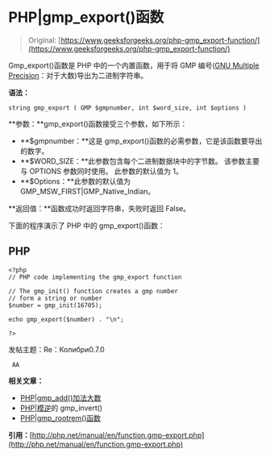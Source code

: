 # PHP|gmp_export()函数

> Original: [https://www.geeksforgeeks.org/php-gmp_export-function/](https://www.geeksforgeeks.org/php-gmp_export-function/)

Gmp_export()函数是 PHP 中的一个内置函数，用于将 GMP 编号([GNU Multiple Precision](https://en.wikipedia.org/wiki/GNU_Multiple_Precision_Arithmetic_Library)：对于大数)导出为二进制字符串。

**语法：**

```
string gmp_export ( GMP $gmpnumber, int $word_size, int $options )

```

**参数：**gmp_export()函数接受三个参数，如下所示：

*   **$gmpnumber：**这是 gmp_export()函数的必需参数，它是该函数要导出的数字。
*   **$WORD_SIZE：**此参数包含每个二进制数据块中的字节数。 该参数主要与 OPTIONS 参数同时使用。 此参数的默认值为 1。
*   **$Options：**此参数的默认值为 GMP_MSW_FIRST|GMP_Native_Indian。

**返回值：**函数成功时返回字符串，失败时返回 False。

下面的程序演示了 PHP 中的 gmp_export()函数：

## PHP

```
<?php
// PHP code implementing the gmp_export function

// The gmp_init() function creates a gmp number
// form a string or number
$number = gmp_init(16705);

echo gmp_export($number) . "\n";

?>
```

发帖主题：Re：Колибри0.7.0

```
 AA

```

**相关文章：**

*   [PHP|gmp_add()加法大数](https://www.geeksforgeeks.org/php-gmp_add-for-adding-large-numbers/)
*   [PHP|模逆](https://www.geeksforgeeks.org/php-gmp_invert-inverse-modulo/)的 gmp_invert()
*   [PHP|gmp_rootrem()函数](https://www.geeksforgeeks.org/php-gmp_rootrem-function/)

**引用：**[http://php.net/manual/en/function.gmp-export.php](http://php.net/manual/en/function.gmp-export.php)